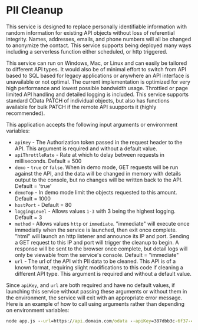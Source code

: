 # PII Cleanup

This service is designed to replace personally identifiable information with random information for existing API objects without loss of referential integrity.  Names, addresses, emails, and phone numbers will all be changed to anonymize the contact.  This service supports being deployed many ways including a serverless function either scheduled, or http triggered.

This service can run on Windows, Mac, or Linux and can easily be tailored to different API types.  It would also be of minimal effort to switch from API based to SQL based for legacy applications or anywhere an API interface is unavailable or not optimal.  The current implementation is optimized for very high performance and lowest possible bandwidth usage.  Throttled or page limited API handling and detailed logging is included.  This service supports standard OData PATCH of individual objects, but also has functions available for bulk PATCH if the remote API suupports it (highly recommended).

This application accepts the following input arguments or environment variables:

* `apiKey` - The Authorization token passed in the request header to the API.  This argument is required and without a default value.
* `apiThrottleRate` - Rate at which to delay between requests in milliseconds.  Default = 500
* `demo` - `true` or `false`.  When in demo mode, GET requests will be run against the API, and the data will be changed in memory with details output to the console, but no changes will be written back to the API. Default = 'true'
* `demoTop` - In demo mode limit the objects requested to this amount.  Default = 1000
* `hostPort` - Default = 80
* `loggingLevel` - Allows values `1-3` with 3 being the highest logging. Default = 3
* `method` - Allows values `http` or `immediate`.  "immediate" will execute once immediatly when the service is launched, then exit once complete.  "html" will launch an http listener and announce its IP and port.  Sending a GET request to this IP and port will trigger the cleanup to begin.  A response will be sent to the browser once complete, but detail logs will only be viewable from the service's console.  Default = "immediate"
* `url` - The url of the API with PII data to be cleaned.  This API is of a known format, requiring slight modifications to this code if cleaning a different API type.  This argument is required and without a default value.

Since `apiKey`, and `url` are both required and have no default values, if launching this service without passing these arguments or without them in the environment, the service will exit with an appropriate error message.  Here is an example of how to call using arguments rather than depending on environment variables:

```cmd
node app.js --url=https://api.domain.com/odata --apiKey=387dbb3c-6f37-48fa-aaa3-c14f23d33bd2
```
